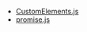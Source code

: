 * [CustomElements.js](https://github.com/webcomponents/webcomponentsjs/releases)
* [promise.js](https://github.com/taylorhakes/promise-polyfill)
